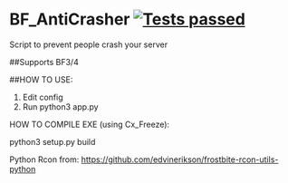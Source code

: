 # BF_AntiCrasher [![Tests passed](https://github.com/ResupinePuma/BF_AntiCrasher/actions/workflows/python-app.yml/badge.svg)](https://github.com/ResupinePuma/BF_AntiCrasher/actions/workflows/python-app.yml)
Script to prevent people crash your server

##Supports BF3/4

##HOW TO USE:
1) Edit config
2) Run python3 app.py


HOW TO COMPILE EXE (using Cx_Freeze):

python3 setup.py build


Python Rcon from: https://github.com/edvinerikson/frostbite-rcon-utils-python
